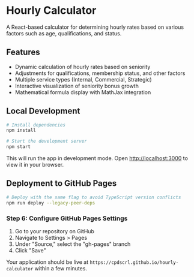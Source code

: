 # Hourly Calculator

A React-based calculator for determining hourly rates based on various factors such as age, qualifications, and status.

## Features

- Dynamic calculation of hourly rates based on seniority
- Adjustments for qualifications, membership status, and other factors
- Multiple service types (Internal, Commercial, Strategic)
- Interactive visualization of seniority bonus growth
- Mathematical formula display with MathJax integration

## Local Development

```bash
# Install dependencies
npm install

# Start the development server
npm start
```

This will run the app in development mode. Open [http://localhost:3000](http://localhost:3000) to view it in your browser.

## Deployment to GitHub Pages

```bash
# Deploy with the same flag to avoid TypeScript version conflicts
npm run deploy --legacy-peer-deps
```

### Step 6: Configure GitHub Pages Settings

1. Go to your repository on GitHub
2. Navigate to Settings > Pages
3. Under "Source," select the "gh-pages" branch
4. Click "Save"

Your application should be live at `https://cpdscrl.github.io/hourly-calculator` within a few minutes.